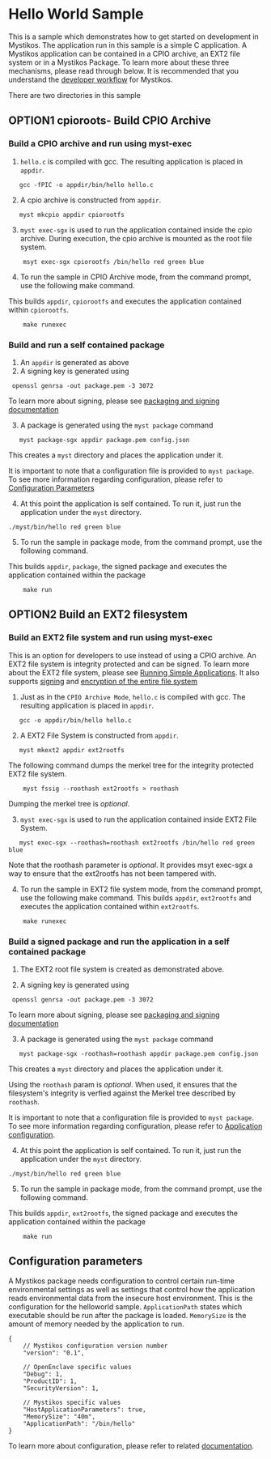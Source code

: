 # Hello World Sample

This is a sample which demonstrates how to get started on development in Mystikos.
The application run in this sample is a simple C application.
A Mystikos application can be contained in a CPIO archive, an EXT2 file system or in a Mystikos Package.
To learn more about these three mechanisms, please read through below.
It is recommended that you understand the [developer workflow](../doc/user-getting-started.md#app-development-workflow) for Mystikos.


There are two directories in this sample

## OPTION1 cpioroots- Build CPIO Archive

### Build a CPIO archive and run using myst-exec
1. `hello.c` is compiled with gcc. The resulting application is placed in `appdir`.
```
   gcc -fPIC -o appdir/bin/hello hello.c
```
2. A cpio archive is constructed from `appdir`. 
```
   myst mkcpio appdir cpiorootfs
```
3. `myst exec-sgx` is used to run the application contained inside the cpio archive.
During execution, the cpio archive is mounted as the root file system.
```
    msyt exec-sgx cpiorootfs /bin/hello red green blue
```
4. To run the sample in CPIO Archive mode, from the command prompt, use the following make command.

This builds `appdir`, `cpiorootfs` and executes the application contained within `cpiorootfs`.
```
    make runexec
```
### Build and run a self contained package
1. An `appdir` is generated as above
1. A signing key is generated using

```
 openssl genrsa -out package.pem -3 3072
 ```
  To learn more about signing, please see  [packaging and signing documentation](../../doc/sign-package.md)

3. A package is generated using the `myst package` command
```
   myst package-sgx appdir package.pem config.json
```
 This creates a `myst` directory and places the application under it.

 It is important to note that a configuration file is provided to `myst package`. 
 To see more information regarding configuration, please refer to [Configuration Parameters](#configuration-parameters)

4. At this point the application is self contained. To run it, just run the application under the `myst` directory.
```
./myst/bin/hello red green blue
```

5. To run the sample in package mode, from the command prompt, use the following command.

This builds `appdir`, `package`, the signed package and executes the application contained within the package
```
    make run

```


## OPTION2 Build an EXT2 filesystem

### Build an EXT2 file system and run using myst-exec
This is an option for developers to use instead of using a CPIO archive.
An EXT2 file system is integrity protected and can be signed.
To learn more about the EXT2 file system, please see [Running Simple Applications](../../doc/running-simple-app.md#ext2).
It also supports [signing](../../doc/sign-package.md,) and
[encryption of the entire file system](../../doc/running-simple-app.md#creating-an-encrypted-ext2-image)

1. Just as in the `CPIO Archive Mode`, `hello.c` is compiled with gcc. The resulting application is placed in `appdir`.
```
   gcc -o appdir/bin/hello hello.c
```
2. A EXT2 File System is constructed from `appdir`. 
```
   myst mkext2 appdir ext2rootfs
```

The following command dumps the merkel tree for the integrity protected EXT2 file system.
``` 
    myst fssig --roothash ext2rootfs > roothash
```
Dumping the merkel tree is *optional*.

3. `myst exec-sgx` is used to run the application contained inside EXT2  File System.
```
   myst exec-sgx --roothash=roothash ext2rootfs /bin/hello red green blue
```
Note that the roothash parameter is *optional*. It provides msyt exec-sgx a way to ensure that the ext2rootfs has not been tampered with.

4. To run the sample in EXT2 file system mode, from the command prompt, use the following make command.
This builds `appdir`, `ext2rootfs` and executes the application contained within `ext2rootfs`.
```
    make runexec
   ```

### Build a signed package and run the application in a self contained package
1. The EXT2 root file system is created as demonstrated above.

2. A signing key is generated using

```
 openssl genrsa -out package.pem -3 3072
 ```
  To learn more about signing, please see  [packaging and signing documentation](../../doc/sign-package.md)

3. A package is generated using the `myst package` command
```
   myst package-sgx -roothash=roothash appdir package.pem config.json
```
 This creates a `myst` directory and places the application under it.
 
 Using the `roothash` param is *optional*. When used, it ensures that the filesystem's integrity is verfied against the Merkel tree described by `roothash`.

 It is important to note that a configuration file is provided to `myst package`. 
 To see more information regarding configuration, please refer to [Application configuration](../../doc/sign-package.md#application-configuration-for-sgx-enclave-packaging).


4. At this point the application is self contained. To run it, just run the application under the `myst` directory.
```
./myst/bin/hello red green blue
```

5. To run the sample in package mode, from the command prompt, use the following command.

This builds `appdir`, `ext2rootfs`, the signed package and executes the application contained within the package
```
    make run
```

## Configuration parameters
A Mystikos package needs configuration to control certain run-time environmental settings as well as settings that control how the application reads environmental data from the insecure host environment.
This is the configuration for the helloworld sample. `ApplicationPath` states which executable should be run after the package is loaded. `MemorySize` is the amount of memory needed by the application to run.

```
{
    // Mystikos configuration version number
    "version": "0.1",

    // OpenEnclave specific values
    "Debug": 1,
    "ProductID": 1,
    "SecurityVersion": 1,

    // Mystikos specific values
    "HostApplicationParameters": true,
    "MemorySize": "40m",
    "ApplicationPath": "/bin/hello"
}
```
To learn more about configuration, please refer to related [documentation](../../doc/sign-package.md).
